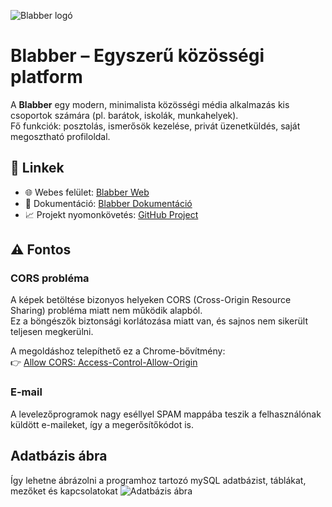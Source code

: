 ![Blabber logó](https://balgalazs.moriczcloud.hu/blabber_logo_base_bicolor.png)
# Blabber – Egyszerű közösségi platform

A **Blabber** egy modern, minimalista közösségi média alkalmazás kis csoportok számára (pl. barátok, iskolák, munkahelyek).  
Fő funkciók: posztolás, ismerősök kezelése, privát üzenetküldés, saját megosztható profiloldal.

## 🔗 Linkek
- 🌐 Webes felület: [Blabber Web](https://balgalazs.moriczcloud.hu/blabber/)
- 📄 Dokumentáció: [Blabber Dokumentáció](http://balgalazs.moriczcloud.hu/docs/blabber)
- 📈 Projekt nyomonkövetés: [GitHub Project](https://github.com/users/Bingobalazs/projects/1/views/1)

## ⚠️ Fontos 
### CORS probléma

A képek betöltése bizonyos helyeken CORS (Cross-Origin Resource Sharing) probléma miatt nem működik alapból.  
Ez a böngészők biztonsági korlátozása miatt van, és sajnos nem sikerült teljesen megkerülni.

A megoldáshoz telepíthető ez a Chrome-bővítmény:  
👉 [Allow CORS: Access-Control-Allow-Origin](https://chromewebstore.google.com/detail/allow-cors-access-control/lhobafahddgcelffkeicbaginigeejlf?pli=1)

### E-mail
A levelezőprogramok nagy eséllyel SPAM mappába teszik a felhasználónak küldött e-maileket, így a megerősítőkódot is.

## Adatbázis ábra
Így lehetne ábrázolni a programhoz tartozó mySQL adatbázist, táblákat, mezőket és kapcsolatokat
![Adatbázis ábra](https://balgalazs.moriczcloud.hu/docs/blabber/adatbazis.svg)
